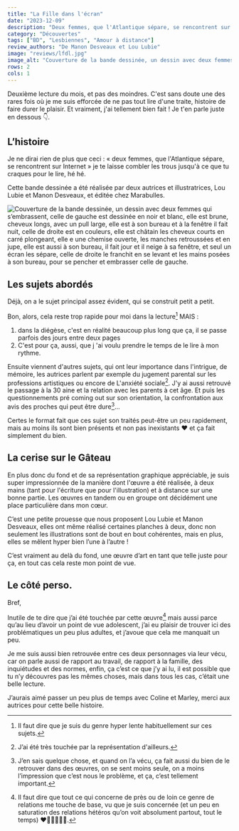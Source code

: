 ```yaml
---
title: "La Fille dans l'écran"
date: "2023-12-09"
description: "Deux femmes, que l'Atlantique sépare, se rencontrent sur Internet"
category: "Découvertes"
tags: ["BD", "Lesbiennes", "Amour à distance"]
review_authors: "De Manon Desveaux et Lou Lubie"
image: "reviews/lfdl.jpg"
image_alt: "Couverture de la bande dessinée, un dessin avec deux femmes qui s’embrassent"
rows: 2
cols: 1
---
```


Deuxième lecture du mois, et pas des moindres. C'est sans doute une des rares fois où je me suis efforcée de ne pas tout lire d'une traite, histoire de faire durer le plaisir. Et vraiment, j'ai tellement bien fait ! Je t'en parle juste en dessous 👇.

## L’histoire

Je ne dirai rien de plus que ceci : « deux femmes, que l'Atlantique sépare, se rencontrent sur Internet » je te laisse combler les trous jusqu'à ce que tu craques pour le lire, hé hé.

Cette bande dessinée a été réalisée par deux autrices et illustratrices, Lou Lubie et Manon Desveaux, et éditée chez Marabulles.

![Couverture de la bande dessinée, un dessin avec deux femmes qui s’embrassent, celle de gauche est dessinée en noir et blanc, elle est brune, cheveux longs, avec un pull large, elle est à son bureau et à la fenêtre il fait nuit, celle de droite est en couleurs, elle est châtain les cheveux courts en carré plongeant, elle e une chemise ouverte, les manches retroussées et en jupe, elle est aussi à son bureau, il fait jour et il neige à sa fenêtre, et seul un écran les sépare, celle de droite le franchit en se levant et les mains posées à son bureau, pour se pencher et embrasser celle de gauche.](/reviews/lfdl.jpg)

## Les sujets abordés

Déjà, on a le sujet principal assez évident, qui se construit petit a petit.

Bon, alors, cela reste trop rapide pour moi dans la lecture[^1] MAIS :

1. dans la diégèse, c'est en réalité beaucoup plus long que ça, il se passe parfois des jours entre deux pages
2. C'est pour ça, aussi, que j 'ai voulu prendre le temps de le lire à mon rythme.

[^1]: Il faut dire que je suis du genre hyper lente habituellement sur ces sujets.

Ensuite viennent d'autres sujets, qui ont leur importance dans l'intrigue, de mémoire, les autrices parlent par exemple du jugement parental sur les professions artistiques ou encore de L'anxiété sociale[^2]. J'y ai aussi retrouvé le passage à la 30 aine et la relation avec les parents à cet âge. Et puis les questionnements pré coming out sur son orientation, la confrontation aux avis des proches qui peut être dure[^3]...

Certes le format fait que ces sujet son traités peut-être un peu rapidement, mais au moins ils sont bien présents et non pas inexistants ❤ et ça fait simplement du bien.

[^2]: J’ai été très touchée par la représentation d'ailleurs.

[^3]: J’en sais quelque chose, et quand on l’a vécu, ça fait aussi du bien de le retrouver dans des œuvres, on se sent moins seule, on a moins l’impression que c’est nous le problème, et ça, c’est tellement important.

## La cerise sur le Gâteau

En plus donc du fond et de sa représentation graphique appréciable, je suis super impressionnée de la manière dont l'œuvre a été réalisée, à deux mains (tant pour l'écriture que pour l'illustration) et à distance sur une bonne partie. Les œuvres en tandem ou en groupe ont décidément une place particulière dans mon cœur. 

C’est une petite prouesse que nous proposent Lou Lubie et Manon Desveaux, elles ont même réalisé certaines planches à deux, donc non seulement les illustrations sont de bout en bout cohérentes, mais en plus, elles se mêlent hyper bien l’une à l’autre !

C’est vraiment au delà du fond, une œuvre d’art en tant que telle juste pour ça, en tout cas cela reste mon point de vue.

## Le côté perso.

Bref, 

Inutile de te dire que j’ai été touchée par cette œuvre[^4] mais aussi parce qu’au lieu d’avoir un point de vue adolescent, j’ai eu plaisir de trouver ici des problématiques un peu plus adultes, et j’avoue que cela me manquait un peu.

[^4]: Il faut dire que tout ce qui concerne de près ou de loin ce genre de relations me touche de base, vu que je suis concernée (et un peu en saturation des relations hétéros qu’on voit absolument partout, tout le temps) ❤️🧡💛💚💙💜.

Je me suis aussi bien retrouvée entre ces deux personnages via leur vécu, car on parle aussi de rapport au travail, de rapport à la famille, des inquiétudes et des normes, enfin, ça c’est ce que j’y ai lu, il est possible que tu n’y découvres pas les mêmes choses, mais dans tous les cas, c’était une belle lecture.

J’aurais aimé passer un peu plus de temps avec Coline et Marley, merci aux autrices pour cette belle histoire.
